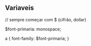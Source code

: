 ## Variaveis

// sempre começar com $ (cifrão, dollar)

$font-primaria: monospace;

a {
font-family: $font-primaria;
}
